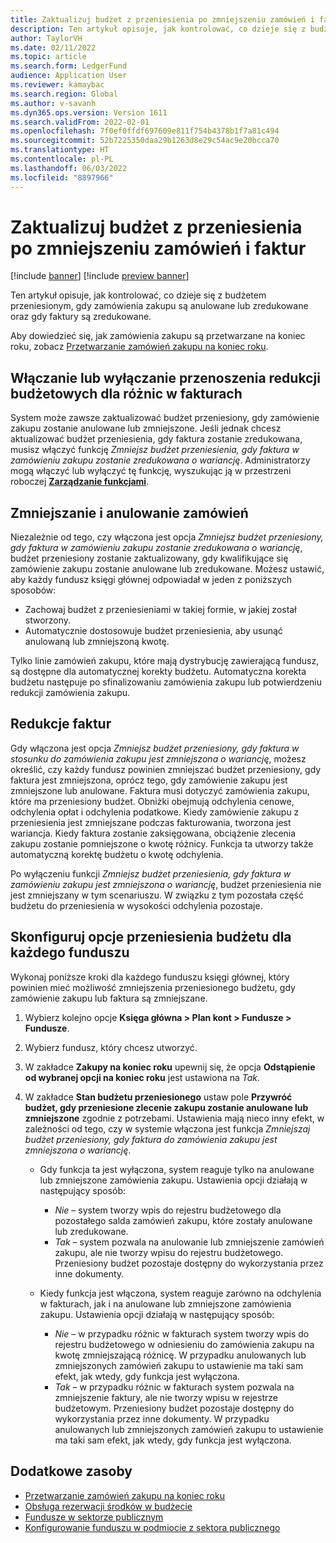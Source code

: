 ```yaml
---
title: Zaktualizuj budżet z przeniesienia po zmniejszeniu zamówień i faktur
description: Ten artykuł opisuje, jak kontrolować, co dzieje się z budżetem przeniesionym, gdy zamówienia zakupu są anulowane lub zredukowane oraz gdy faktury są zredukowane.
author: TaylorVH
ms.date: 02/11/2022
ms.topic: article
ms.search.form: LedgerFund
audience: Application User
ms.reviewer: kamaybac
ms.search.region: Global
ms.author: v-savanh
ms.dyn365.ops.version: Version 1611
ms.search.validFrom: 2022-02-01
ms.openlocfilehash: 7f0ef0ffdf697609e811f754b4378b1f7a81c494
ms.sourcegitcommit: 52b7225350daa29b1263d8e29c54ac9e20bcca70
ms.translationtype: HT
ms.contentlocale: pl-PL
ms.lasthandoff: 06/03/2022
ms.locfileid: "8897966"
---
```

# <a name="update-the-carry-forward-budget-after-reductions-in-purchase-orders-and-invoices"></a>Zaktualizuj budżet z przeniesienia po zmniejszeniu zamówień i faktur

[!include [banner](../includes/banner.md)]
[!include [preview banner](../includes/preview-banner.md)]

Ten artykuł opisuje, jak kontrolować, co dzieje się z budżetem przeniesionym, gdy zamówienia zakupu są anulowane lub zredukowane oraz gdy faktury są zredukowane.

Aby dowiedzieć się, jak zamówienia zakupu są przetwarzane na koniec roku, zobacz [Przetwarzanie zamówień zakupu na koniec roku](/dynamicsax-2012/appuser-itpro/process-purchase-orders-at-year-end).

## <a name="turn-carry-forward-budget-reductions-for-invoice-variances-on-or-off"></a>Włączanie lub wyłączanie przenoszenia redukcji budżetowych dla różnic w fakturach

System może zawsze zaktualizować budżet przeniesiony, gdy zamówienie zakupu zostanie anulowane lub zmniejszone. Jeśli jednak chcesz aktualizować budżet przeniesienia, gdy faktura zostanie zredukowana, musisz włączyć funkcję *Zmniejsz budżet przeniesienia, gdy faktura w zamówieniu zakupu zostanie zredukowana o wariancję*. Administratorzy mogą włączyć lub wyłączyć tę funkcję, wyszukując ją w przestrzeni roboczej **[Zarządzanie funkcjami](../../fin-ops-core/fin-ops/get-started/feature-management/feature-management-overview.md)**.

## <a name="purchase-order-reductions-and-cancellations"></a>Zmniejszanie i anulowanie zamówień

Niezależnie od tego, czy włączona jest opcja *Zmniejsz budżet przeniesiony, gdy faktura w zamówieniu zakupu zostanie zredukowana o wariancję*, budżet przeniesiony zostanie zaktualizowany, gdy kwalifikujące się zamówienie zakupu zostanie anulowane lub zredukowane. Możesz ustawić, aby każdy fundusz księgi głównej odpowiadał w jeden z poniższych sposobów:

- Zachowaj budżet z przeniesieniami w takiej formie, w jakiej został stworzony.
- Automatycznie dostosowuje budżet przeniesienia, aby usunąć anulowaną lub zmniejszoną kwotę.

Tylko linie zamówień zakupu, które mają dystrybucję zawierającą fundusz, są dostępne dla automatycznej korekty budżetu. Automatyczna korekta budżetu następuje po sfinalizowaniu zamówienia zakupu lub potwierdzeniu redukcji zamówienia zakupu.

## <a name="invoice-reductions"></a>Redukcje faktur

Gdy włączona jest opcja *Zmniejsz budżet przeniesiony, gdy faktura w stosunku do zamówienia zakupu jest zmniejszona o wariancję*, możesz określić, czy każdy fundusz powinien zmniejszać budżet przeniesiony, gdy faktura jest zmniejszona, oprócz tego, gdy zamówienie zakupu jest zmniejszone lub anulowane. Faktura musi dotyczyć zamówienia zakupu, które ma przeniesiony budżet. Obniżki obejmują odchylenia cenowe, odchylenia opłat i odchylenia podatkowe. Kiedy zamówienie zakupu z przeniesienia jest zmniejszane podczas fakturowania, tworzona jest wariancja. Kiedy faktura zostanie zaksięgowana, obciążenie zlecenia zakupu zostanie pomniejszone o kwotę różnicy. Funkcja ta utworzy także automatyczną korektę budżetu o kwotę odchylenia.

Po wyłączeniu funkcji *Zmniejsz budżet przeniesienia, gdy faktura w zamówieniu zakupu jest zmniejszona o wariancję*, budżet przeniesienia nie jest zmniejszany w tym scenariuszu. W związku z tym pozostała część budżetu do przeniesienia w wysokości odchylenia pozostaje.

## <a name="configure-the-carry-forward-budget-options-for-each-fund"></a>Skonfiguruj opcje przeniesienia budżetu dla każdego funduszu

Wykonaj poniższe kroki dla każdego funduszu księgi głównej, który powinien mieć możliwość zmniejszenia przeniesionego budżetu, gdy zamówienie zakupu lub faktura są zmniejszane.

1. Wybierz kolejno opcje **Księga główna \> Plan kont \> Fundusze \> Fundusze**.
1. Wybierz fundusz, który chcesz utworzyć.
1. W zakładce **Zakupy na koniec roku** upewnij się, że opcja **Odstąpienie od wybranej opcji na koniec roku** jest ustawiona na *Tak*.
1. W zakładce **Stan budżetu przeniesionego** ustaw pole **Przywróć budżet, gdy przeniesione zlecenie zakupu zostanie anulowane lub zmniejszone** zgodnie z potrzebami. Ustawienia mają nieco inny efekt, w zależności od tego, czy w systemie włączona jest funkcja *Zmniejszaj budżet przeniesiony, gdy faktura do zamówienia zakupu jest zmniejszona o wariancję*.

    - Gdy funkcja ta jest wyłączona, system reaguje tylko na anulowane lub zmniejszone zamówienia zakupu. Ustawienia opcji działają w następujący sposób:

        - *Nie* – system tworzy wpis do rejestru budżetowego dla pozostałego salda zamówień zakupu, które zostały anulowane lub zredukowane.
        - *Tak* – system pozwala na anulowanie lub zmniejszenie zamówień zakupu, ale nie tworzy wpisu do rejestru budżetowego. Przeniesiony budżet pozostaje dostępny do wykorzystania przez inne dokumenty.

    - Kiedy funkcja jest włączona, system reaguje zarówno na odchylenia w fakturach, jak i na anulowane lub zmniejszone zamówienia zakupu. Ustawienia opcji działają w następujący sposób:

        - *Nie* – w przypadku różnic w fakturach system tworzy wpis do rejestru budżetowego w odniesieniu do zamówienia zakupu na kwotę zmniejszającą różnicę. W przypadku anulowanych lub zmniejszonych zamówień zakupu to ustawienie ma taki sam efekt, jak wtedy, gdy funkcja jest wyłączona.
        - *Tak* – w przypadku różnic w fakturach system pozwala na zmniejszenie faktury, ale nie tworzy wpisu w rejestrze budżetowym. Przeniesiony budżet pozostaje dostępny do wykorzystania przez inne dokumenty. W przypadku anulowanych lub zmniejszonych zamówień zakupu to ustawienie ma taki sam efekt, jak wtedy, gdy funkcja jest wyłączona.

## <a name="additional-resources"></a>Dodatkowe zasoby

- [Przetwarzanie zamówień zakupu na koniec roku](/dynamicsax-2012/appuser-itpro/process-purchase-orders-at-year-end)
- [Obsługa rezerwacji środków w budżecie](general-budget-reservation-tasks.md)
- [Fundusze w sektorze publicznym](funds-public-sector.md)
- [Konfigurowanie funduszu w podmiocie z sektora publicznego](tasks/set-up-fund-public-sector.md)
